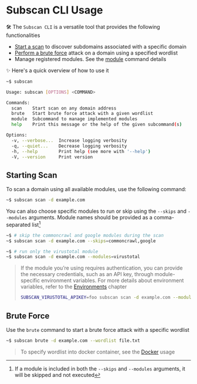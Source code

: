 # Subscan CLI Usage

🛠️ The `Subscan CLI` is a versatile tool that provides the following functionalities

- [Start a scan](#starting-scan) to discover subdomains associated with a specific domain
- [Perform a brute force](#brute-force) attack on a domain using a specified wordlist
- Manage registered modules. See the [module](/user-guide/commands/module.md) command details

✨ Here's a quick overview of how to use it

```bash
~$ subscan

Usage: subscan [OPTIONS] <COMMAND>

Commands:
  scan    Start scan on any domain address
  brute   Start brute force attack with a given wordlist
  module  Subcommand to manage implemented modules
  help    Print this message or the help of the given subcommand(s)

Options:
  -v, --verbose...  Increase logging verbosity
  -q, --quiet...    Decrease logging verbosity
  -h, --help        Print help (see more with '--help')
  -V, --version     Print version
```

## Starting Scan

To scan a domain using all available modules, use the following command:

```bash
~$ subscan scan -d example.com
```

You can also choose specific modules to run or skip using the `--skips` and `--modules` arguments. Module names should be provided as a comma-separated list[^note]

```bash
~$ # skip the commoncrawl and google modules during the scan
~$ subscan scan -d example.com --skips=commoncrawl,google
```

```bash
~$ # run only the virustotal module
~$ subscan scan -d example.com --modules=virustotal
```

[^note]: If a module is included in both the `--skips` and `--modules` arguments, it will be skipped and not executed

> If the module you’re using requires authentication, you can provide the necessary credentials, such as an API key, through module-specific environment variables. For more details about environment variables, refer to the [Environments](/user-guide/environments.md) chapter
>
> ```bash
> SUBSCAN_VIRUSTOTAL_APIKEY=foo subscan scan -d example.com --modules=virustotal
> ```

## Brute Force

Use the `brute` command to start a brute force attack with a specific wordlist

```bash
~$ subscan brute -d example.com --wordlist file.txt
```

> To specify wordlist into docker container, see the [Docker](docker.md) usage
